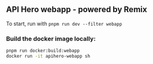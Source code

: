 ## API Hero webapp - powered by Remix

To start, run with `pnpm run dev --filter webapp`

### Build the docker image locally:

```sh
pnpm run docker:build:webapp
docker run -it apihero-webapp sh
```
